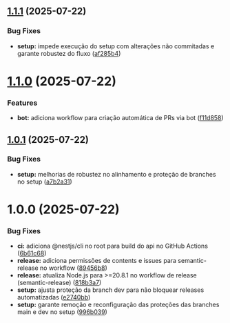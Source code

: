 ## [1.1.1](https://github.com/ArthurProjectCorrea/monorepo-starter/compare/v1.1.0...v1.1.1) (2025-07-22)


### Bug Fixes

* **setup:** impede execução do setup com alterações não commitadas e garante robustez do fluxo ([af285b4](https://github.com/ArthurProjectCorrea/monorepo-starter/commit/af285b49eb1d1ab4cdd820a2643d278506139508))

# [1.1.0](https://github.com/ArthurProjectCorrea/monorepo-starter/compare/v1.0.1...v1.1.0) (2025-07-22)

### Features

- **bot:** adiciona workflow para criação automática de PRs via bot ([f11d858](https://github.com/ArthurProjectCorrea/monorepo-starter/commit/f11d858ded500cc3c2002353889a9ac61d07d14c))

## [1.0.1](https://github.com/ArthurProjectCorrea/monorepo-starter/compare/v1.0.0...v1.0.1) (2025-07-22)

### Bug Fixes

- **setup:** melhorias de robustez no alinhamento e proteção de branches no setup ([a7b2a31](https://github.com/ArthurProjectCorrea/monorepo-starter/commit/a7b2a31660c87b34f6598d082aa77e838333b256))

# 1.0.0 (2025-07-22)

### Bug Fixes

- **ci:** adiciona @nestjs/cli no root para build do api no GitHub Actions ([6b61c68](https://github.com/ArthurProjectCorrea/monorepo-starter/commit/6b61c6846458edbbdc925e8b3fad8ed536c7f5da))
- **release:** adiciona permissões de contents e issues para semantic-release no workflow ([89456b8](https://github.com/ArthurProjectCorrea/monorepo-starter/commit/89456b8b9631120fc1ebd8871106d485ed9c21c6))
- **release:** atualiza Node.js para >=20.8.1 no workflow de release (semantic-release) ([818b3a7](https://github.com/ArthurProjectCorrea/monorepo-starter/commit/818b3a79d2ac97e1d582795a507c726edac7b088))
- **setup:** ajusta proteção da branch dev para não bloquear releases automatizadas ([e2740bb](https://github.com/ArthurProjectCorrea/monorepo-starter/commit/e2740bb808d9b8799c929b89a3b2d73c07ab8c21))
- **setup:** garante remoção e reconfiguração das proteções das branches main e dev no setup ([996b039](https://github.com/ArthurProjectCorrea/monorepo-starter/commit/996b0397edcd0fb5d0ece57c0d3ac8b4b27d3108))
